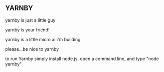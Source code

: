 ## YARNBY

yarnby is just a little guy

yarnby is your friend!

yarnby is a little micro ai i'm building

please...be nice to yarnby


to run Yarnby simply install node.js, open a command line, and type "node yarnby"

